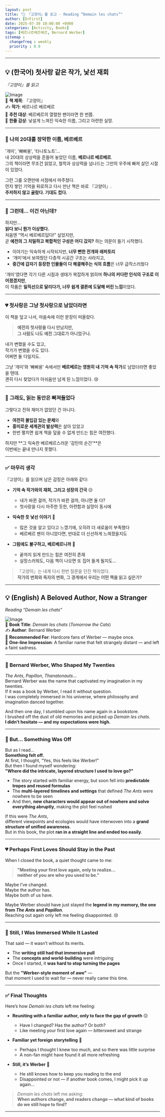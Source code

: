 ```yaml
---
layout: post
title: "📕 『고양이』를 읽고 - Reading “Demain les chats”"
author: [DrFirst]
date: 2025-07-30 10:00:00 +0900
categories: [Activity, Books]
tags: [베르나르베르베르, Bernard Werber]
sitemap :
  changefreq : weekly
  priority : 0.9
---
```


---

## 💡 (한국어) 첫사랑 같은 작가, 낯선 재회  
_『고양이』를 읽고_

![Image](https://github.com/user-attachments/assets/3f2321d7-6911-4db8-9949-1e3cf23be867)  
📖 **책 제목**: 『고양이』  
✍️ **작가**: 베르나르 베르베르  
🎯 **추천 대상**: 베르베르의 열렬한 팬이라면 한 번쯤.  
🌟 **한줄 감상**: 낯설게 느껴진 익숙한 이름, 그리고 아련한 실망.  

---

### 🐜 나의 20대를 장악한 이름, 베르베르

'개미', '빠삐용', '타나토노트'...  
내 20대의 상상력을 흔들어 놓았던 이름, **베르나르 베르베르**.  
그의 책이라면 무조건 읽었고, 철학과 상상력을 넘나드는 그만의 우주에 빠져 살던 시절이 있었다.

그런 그를 오랜만에 서점에서 마주쳤다.  
먼지 쌓인 기억을 뒤로하고 다시 만난 책은 바로 『고양이』.  
**주저하지 않고 골랐다. 기대도 컸다.**

---

### 🙁 그런데… 이건 아닌데?

하지만...  
**읽다 보니 뭔가 이상했다.**  
처음엔 “역시 베르베르답다!” 싶었지만,  
곧 **예전의 그 치밀하고 복합적인 구성은 어디 갔지?** 하는 의문이 들기 시작했다.

- 이야기는 익숙하게 시작되지만, **너무 뻔한 전개와 래퍼토리**  
- ‘개미’에서 보여줬던 다층적 시공간 구조는 사라지고,  
- **중간에 갑자기 등장한 인물들이 다 해결해주는 식의 흐름**은 너무 급작스러웠다  

'개미'였다면 각기 다른 시점과 생태가 복잡하게 얽히며 **하나의 커다란 인식의 구조로 이어졌겠지만**,  
이 작품은 **일직선으로 달리다가, 너무 쉽게 결론에 도달해 버린 느낌**이었다.

---

### 💔 첫사랑은 그냥 첫사랑으로 남았더라면

이 책을 덮고 나서, 마음속에 이런 문장이 떠올랐다.  
> **예전의 첫사랑을 다시 만났지만,  
> 그 사람도 나도 예전 그대로가 아니었구나.**

내가 변했을 수도 있고,  
작가가 변했을 수도 있다.  
어쩌면 둘 다일지도.

그냥 ‘개미’와 ‘빠삐용’ 속에서만 **베르베르는 영원히 내 기억 속 작가**로 남았더라면 좋았을 텐데.  
괜히 다시 찾았다가 아쉬움만 남게 된 느낌이었다. 😢

---

### 📖 그래도, 읽는 동안은 빠져들었다

그렇다고 전혀 재미가 없었던 건 아니다.  
- **여전히 몰입감 있는 문체**와  
- **흥미로운 세계관의 발상력**은 살아 있었고  
- 한번 펼치면 쉽게 책을 덮을 수 없게 만드는 힘은 여전했다.

하지만 **그 익숙한 베르베르스러운 '감탄의 순간'**은  
이번에는 끝내 만나지 못했다.

---

### ✅ 마무리 생각

『고양이』를 읽으며 남은 감정은 아래와 같다:

- **기억 속 작가와의 재회, 그리고 성장의 간극** 😔  
  - 내가 바뀐 걸까, 작가가 바뀐 걸까, 아니면 둘 다?  
  - 첫사랑을 다시 마주한 듯한, 아련함과 실망이 동시에

- **익숙한 듯 낯선 이야기** 🐾  
  - 많은 것을 알고 있다고 느꼈기에, 오히려 더 새로움이 부족했다  
  - 베르베르 팬이 아니었다면, 반대로 더 신선하게 느껴졌을지도

- **그럼에도 불구하고, 베르베르니까** 📘  
  - 끝까지 읽게 만드는 힘은 여전히 존재  
  - 실망스러워도, 다음 책이 나오면 또 집어 들게 될지도…

> 『고양이』는 내게 다시 한번 질문을 던진 책이었다.  
> **작가의 변화와 독자의 변화, 그 경계에서 우리는 어떤 책을 읽고 싶은가?**

---


## 💡 (English) A Beloved Author, Now a Stranger  
_Reading “Demain les chats”_

![Image](https://github.com/user-attachments/assets/3f2321d7-6911-4db8-9949-1e3cf23be867)  
📖 **Book Title**: *Demain les chats* (*Tomorrow the Cats*)  
✍️ **Author**: Bernard Werber  
🎯 **Recommended For**: Hardcore fans of Werber — maybe once.  
🌟 **One-line Impression**: A familiar name that felt strangely distant — and left a faint sadness.  

---

### 🐜 Bernard Werber, Who Shaped My Twenties

*The Ants*, *Papillon*, *Thanatonauts*...  
Bernard Werber was the name that captivated my imagination in my twenties.  
If it was a book by Werber, I read it without question.  
I was completely immersed in his universe, where philosophy and imagination danced together.

And then one day, I stumbled upon his name again in a bookstore.  
I brushed off the dust of old memories and picked up *Demain les chats*.  
**I didn’t hesitate — and my expectations were high.**

---

### 🙁 But… Something Was Off

But as I read…  
**Something felt off.**  
At first, I thought, “Yes, this feels like Werber!”  
But then I found myself wondering:  
**"Where did the intricate, layered structure I used to love go?"**

- The story started with familiar energy, but soon fell into **predictable tropes and reused formulas**  
- The **multi-layered timelines and settings** that defined *The Ants* were nowhere to be seen  
- And then, **new characters would appear out of nowhere and solve everything abruptly**, making the plot feel rushed

If this were *The Ants*,  
different viewpoints and ecologies would have interwoven into a **grand structure of unified awareness**.  
But in this book, the plot **ran in a straight line and ended too easily**.

---

### 💔 Perhaps First Loves Should Stay in the Past

When I closed the book, a quiet thought came to me:  
> **"Meeting your first love again, only to realize...  
> neither of you are who you used to be."**

Maybe I’ve changed.  
Maybe the author has.  
Maybe both of us have.

Maybe Werber should have just stayed the **legend in my memory, the one from *The Ants* and *Papillon***.  
Reaching out again only left me feeling disappointed. 😢

---

### 📖 Still, I Was Immersed While It Lasted

That said — it wasn’t without its merits.  
- The **writing still had that immersive pull**  
- The **concepts and world-building** were intriguing  
- Once I started, it **was hard to stop turning the pages**

But the **"Werber-style moment of awe"** —  
that moment I used to wait for — never really came this time.

---

### ✅ Final Thoughts

Here’s how *Demain les chats* left me feeling:

- **Reuniting with a familiar author, only to face the gap of growth** 😔  
  - Have I changed? Has the author? Or both?  
  - Like meeting your first love again — bittersweet and strange

- **Familiar yet foreign storytelling** 🐾  
  - Perhaps I thought I knew too much, and so there was little surprise  
  - A non-fan might have found it all more refreshing

- **Still, it’s Werber** 📘  
  - He still knows how to keep you reading to the end  
  - Disappointed or not — if another book comes, I might pick it up again…

> *Demain les chats* left me asking:  
> **When authors change, and readers change — what kind of books do we still hope to find?**

---
